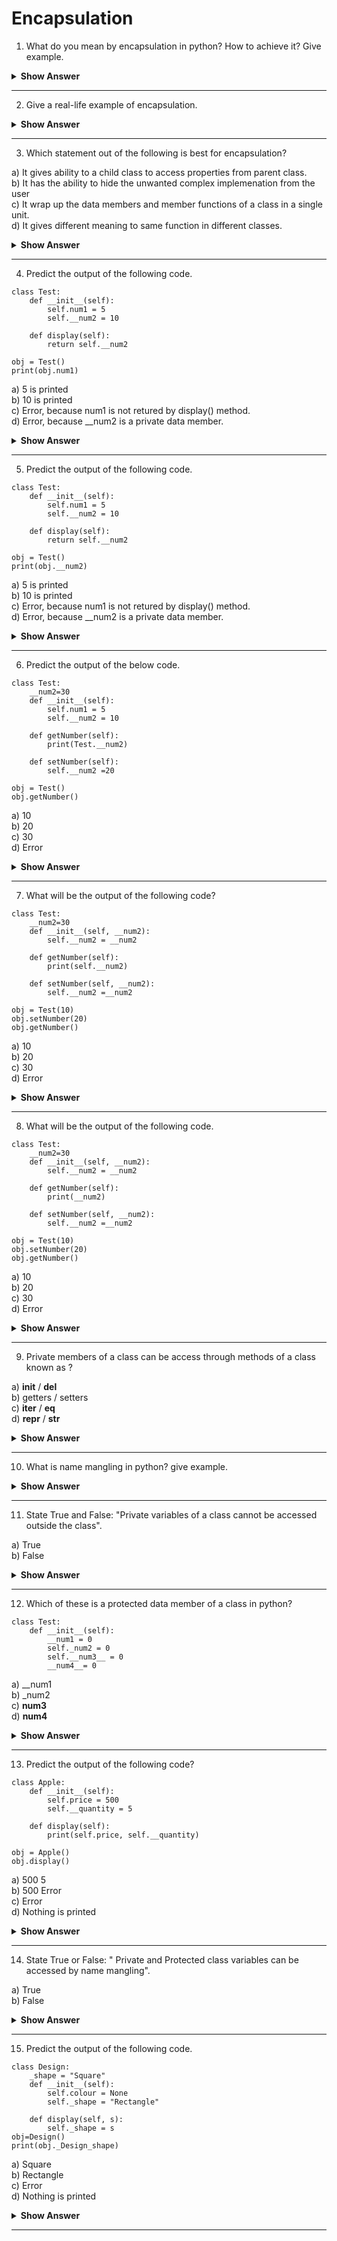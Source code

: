 
# Encapsulation


1. What do you mean by encapsulation in python? How to achieve it? Give example. 
<details><summary> <b>Show Answer</b> </summary> 
  
> Binding up of data members and member functions together into a single unit is known as encapsulation. A class is an example of encapsulation as it binds the variables and methods together. We can achieve encapsulation by declaring the data members of a class either as private or protected.   
  
For Example: 
```python3
class Student:
    def __init__(self, name, marks):
        self.name = name
        # private member
        self.__marks = marks

stu = Student('Rohan', 76)
print('Marks:', stu.__marks)
```
  
> In the above code, we will get the "AttributError: 'Student' object has no attribute '__marks'" because __marks is a private variable and we cannot access private variables directly outside the class. 
</details>

---
2. Give a real-life example of encapsulation.
<details><summary> <b>Show Answer</b> </summary> 
  
> Consider there are two companies that makes motercycles one is 'Hero' and other one is 'Honda'. Hero company has its own production unit and team, and Honda company also has its own production unit and team. They both are doing well in the market. Now there's a situation arises, Honda company wants to work with Hero company and wants to access the info of how Hero company production unit works. As Honda company doesn't have the direct access of Hero company, they have to contact some of the higher officials to get the work done. This is what we can say encapsulation in real world is. Here all the data related to Hero company can be wrapped into a single unit. Utill Hero company will not give permission to anyone outside that to access the data, the data has been hiden and secure from the outside world. 
</details>

---
3. Which statement out of the following is best for encapsulation?  

a) It gives ability to a child class to access properties from parent class.  
b) It has the ability to hide the unwanted complex implemenation from the user  
c) It wrap up the data members and member functions of a class in a single unit.  
d) It gives different meaning to same function in different classes.  
<details><summary> <b>Show Answer</b> </summary> 
  
> option c) 
<details><summary> <b>Explanation</b> </summary> 
  
> Encapsulation is a way of binding all the members of a class together. 
  </details>
</details>

---
4. Predict the output of the following code.
```python3
class Test:
    def __init__(self):
        self.num1 = 5
        self.__num2 = 10
 
    def display(self):
        return self.__num2

obj = Test()
print(obj.num1)
```
a) 5 is printed  
b) 10 is printed  
c) Error, because num1 is not retured by display() method.  
d) Error, because __num2 is a private data member.  
<details><summary> <b>Show Answer</b> </summary> 
  
> option is a).
<details><summary> <b>Explanation</b> </summary> 
  
> num1 is a public variable of Test class. It can be accessed outside the class using objects of that class. 
  </details>
</details>

---
5. Predict the output of the following code.
```python3
class Test:
    def __init__(self):
        self.num1 = 5
        self.__num2 = 10
 
    def display(self):
        return self.__num2

obj = Test()
print(obj.__num2)
```
a) 5 is printed  
b) 10 is printed  
c) Error, because num1 is not retured by display() method.  
d) Error, because __num2 is a private data member.  
<details><summary> <b>Show Answer</b> </summary> 
  
> option is d).
<details><summary> <b>Explanation</b> </summary> 
  
> As __num2 is private variable of Test class, we cannot access the variable through objects of that class. 
  </details>
</details>

---
6. Predict the output of the below code.
```python3
class Test:
    __num2=30
    def __init__(self):
        self.num1 = 5
        self.__num2 = 10
 
    def getNumber(self):
        print(Test.__num2)
    
    def setNumber(self):
        self.__num2 =20
        
obj = Test()
obj.getNumber()
```
a) 10  
b) 20  
c) 30  
d) Error  
<details><summary> <b>Show Answer</b> </summary> 
  
> Option c)

<details><summary> <b>Explanation</b> </summary> 
  
> Class variable's value is printed through getNumber() method using Class_Name.variable name. 
  </details>
</details>

---
7. What will be the output of the following code?
```python3
class Test:
    __num2=30
    def __init__(self, __num2):
        self.__num2 = __num2
 
    def getNumber(self):
        print(self.__num2)
    
    def setNumber(self, __num2):
        self.__num2 =__num2
        
obj = Test(10)
obj.setNumber(20)
obj.getNumber()
```
a) 10  
b) 20  
c) 30   
d) Error   
<details><summary> <b>Show Answer</b> </summary> 
  
> Option b)
<details><summary> <b>Explanation</b> </summary> 
  
> The current instance value, that is 20, is printed using 'self.variable_name' when calling getNumber() method.  
  </details>
</details>

---
8. What will be the output of the following code.
```python3
class Test:
    __num2=30
    def __init__(self, __num2):
        self.__num2 = __num2
 
    def getNumber(self):
        print(__num2)
    
    def setNumber(self, __num2):
        self.__num2 =__num2
        
obj = Test(10)
obj.setNumber(20)
obj.getNumber()
```
a) 10  
b) 20  
c) 30   
d) Error  
<details><summary> <b>Show Answer</b> </summary> 
  
> option is d) Error
<details><summary> <b>Explanation</b> </summary> 
  
> In the above code, we will get "NameError: name '_Test__num2' is not defined". To resolve this error we have to use either 'class_name' or 'self' before the __num2 variable in print statement, according to our need. For example, "self.__num2". 
  </details>
</details>

---
9. Private members of a class can be access through methods of a class known as ?

a) __init__ / __del__  
b) getters / setters  
c) __iter__ / __eq__  
d) __repr__ / __str__  
<details><summary> <b>Show Answer</b> </summary> 
  
> Option b) 
<details><summary> <b>Explanation</b> </summary> 
  
> The motive of using getters and setters functions in a class is to get[return] and set[assign] the private variables of a class. 
  </details>
</details>

---
10. What is name mangling in python? give example.
<details><summary> <b>Show Answer</b> </summary> 
  
> In python, when we some attributes in one class that we don't want to be used in child classes, than we make them as private by adding two underscores('__') in prefix of variable name. So to access those variables outside the class we uses name mangling concept. To access those private class variables we have to add "_classname" with that variable.   
  
For Example:
```python3
class Student:
    def __init__(self, name):
        self.__name = name    # __name is private
  
obj = Student("Akshay")
print(obj._Student__name)    # using name mangling we get output as Akshay. 
```
</details>

---
11. State True and False: "Private variables of a class cannot be accessed outside the class".  

a) True  
b) False   
<details><summary> <b>Show Answer</b> </summary> 
  
> Option b)
<details><summary> <b>Explanation</b> </summary> 
  
> Using name mangling we can access the private members of a class. For that we have to write ObjectName._ClassName__VariableName. For example: obj._Student__name, where obj is object name, Student is a class name and __name is a private variable.
  </details>
</details>

---
12. Which of these is a protected data member of a class in python?
```python3
class Test:
    def __init__(self):
        __num1 = 0
        self._num2 = 0
        self.__num3__ = 0
        __num4__= 0
```
a) __num1  
b) _num2  
c) __num3__  
d) __num4__  
<details><summary> <b>Show Answer</b> </summary> 
  
> Option b) 
<details><summary> <b>Explanation</b> </summary> 
  
> Variables with single underscore (_) are the protected variables of a class. 
  </details>
</details>

---
13. Predict the output of the following code?
```python3
class Apple: 
    def __init__(self):
        self.price = 500
        self.__quantity = 5
        
    def display(self):
        print(self.price, self.__quantity)
        
obj = Apple()
obj.display()
```
a) 500 5  
b) 500 Error  
c) Error  
d) Nothing is printed   
<details><summary> <b>Show Answer</b> </summary> 
  
> Option a)
<details><summary> <b>Explanation</b> </summary> 
  
>  __quantity is a private variable of a class, and private variables can be printed using class methods. 
  </details>
</details>

---
14. State True or False: " Private and Protected class variables can be accessed by name mangling".

a) True  
b) False  
<details><summary> <b>Show Answer</b> </summary> 
  
> Option b) 
<details><summary> <b>Explanation</b> </summary> 
 
> Private variables can be accessed by name mangling but protected variables cannot. 
  </details>
</details>

---
15. Predict the output of the following code.
```python3
class Design:
    _shape = "Square"
    def __init__(self):
        self.colour = None
        self._shape = "Rectangle" 
 
    def display(self, s):
        self._shape = s
obj=Design()
print(obj._Design_shape)
```
a) Square  
b) Rectangle  
c) Error  
d) Nothing is printed   
<details><summary> <b>Show Answer</b> </summary> 
 
> Option c)
<details><summary> <b>Explanation</b> </summary> 
  
> Here in the above code, we will get "AttributeError: 'Design' object has no attribute '_Design_shape'" because,  _shape is a protected member of Design class and we cannot access protected members outside the class using name mangling.  
  </details>
</details>

---



